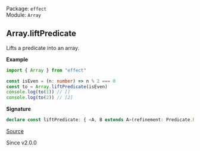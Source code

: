 Package: `effect`<br />
Module: `Array`<br />

## Array.liftPredicate

Lifts a predicate into an array.

**Example**

```ts
import { Array } from "effect"

const isEven = (n: number) => n % 2 === 0
const to = Array.liftPredicate(isEven)
console.log(to(1)) // []
console.log(to(2)) // [2]
```

**Signature**

```ts
declare const liftPredicate: { <A, B extends A>(refinement: Predicate.Refinement<A, B>): (a: A) => Array<B>; <A>(predicate: Predicate.Predicate<A>): <B extends A>(b: B) => Array<B>; }
```

[Source](https://github.com/Effect-TS/effect/tree/main/packages/effect/src/Array.ts#L2884)

Since v2.0.0